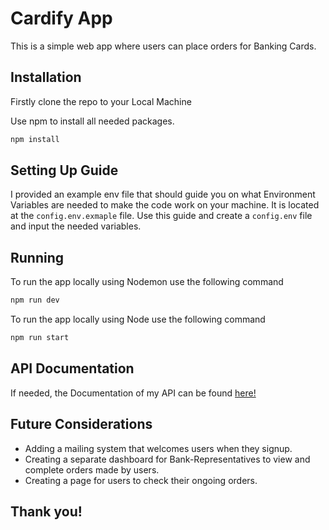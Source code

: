 # Cardify App

This is a simple web app where users can place orders for Banking Cards.

## Installation

Firstly clone the repo to your Local Machine

Use npm to install all needed packages.

```bash
npm install
```

## Setting Up Guide

I provided an example env file that should guide you on what Environment Variables are needed to make the code work on your machine. It is located at the `config.env.exmaple` file. Use this guide and create a `config.env` file and input the needed variables.

## Running

To run the app locally using Nodemon use the following command

```bash
npm run dev
```

To run the app locally using Node use the following command

```bash
npm run start
```

## API Documentation

If needed, the Documentation of my API can be found [here!](https://documenter.getpostman.com/view/24109379/2s8ZDZzgDR)

## Future Considerations

- Adding a mailing system that welcomes users when they signup.
- Creating a separate dashboard for Bank-Representatives to view and complete orders made by users.
- Creating a page for users to check their ongoing orders.

## Thank you!
